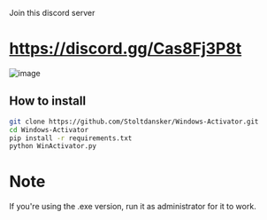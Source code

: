 Join this discord server
# https://discord.gg/Cas8Fj3P8t
![image](https://cdn.discordapp.com/attachments/1222279138342080564/1223006807463559279/image.png?ex=661848d9&is=6605d3d9&hm=a065ce49f61ed09d79d28dfecbd4d57919c5bd2a96239057d3bd58847cc4259f&)

## How to install
```bash
git clone https://github.com/Stoltdansker/Windows-Activator.git
cd Windows-Activator
pip install -r requirements.txt
python WinActivator.py
```
# Note
If you're using the .exe version, run it as administrator for it to work.
